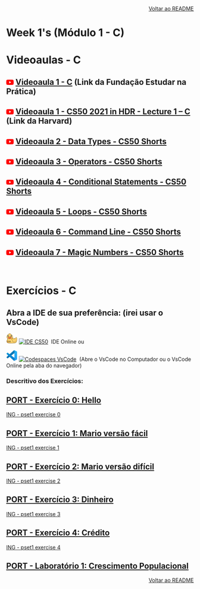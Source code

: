 <p align="right">
   <a href="https://patyfil.github.io/cs50-cc50-harvard/">Voltar ao README</a>
</p>

# Week 1's (Módulo 1 - C)  
# Videoaulas - C  

## <img src="assets/youtube.svg" width=20 /> [Videoaula 1 - C](https://www.youtube.com/watch?v=rCTePooJP_s&t=283s) (Link da Fundação Estudar na Prática)  

## <img src="assets/youtube.svg" width=20 /> [Videoaula 1 - CS50 2021 in HDR - Lecture 1 – C](https://www.youtube.com/watch?v=URrzmoIyqLw&t=1s) (Link da Harvard)  

## <img src="assets/youtube.svg" width=20 /> [Videoaula 2 - Data Types - CS50 Shorts](https://www.youtube.com/watch?v=Fc9htmvVZ9U&t=63s)  

## <img src="assets/youtube.svg" width=20 /> [Videoaula 3 - Operators - CS50 Shorts](https://www.youtube.com/watch?v=f1xZf4iJDWE&t=1s)  

## <img src="assets/youtube.svg" width=20 /> [Videoaula 4 - Conditional Statements - CS50 Shorts](https://www.youtube.com/watch?v=1wsaV5nVC7g)  

## <img src="assets/youtube.svg" width=20 /> [Videoaula 5 - Loops - CS50 Shorts](https://www.youtube.com/watch?v=WgX8e_O7eG8)  

## <img src="assets/youtube.svg" width=20 /> [Videoaula 6 - Command Line - CS50 Shorts](https://www.youtube.com/watch?v=BnJ013X02b8)  

## <img src="assets/youtube.svg" width=20 /> [Videoaula 7 - Magic Numbers - CS50 Shorts](https://www.youtube.com/watch?v=vK_naJkrtjc)  

<br>

# Exercícios - C  

## Abra a IDE de sua preferência: (irei usar o VsCode)
<a href="https://ide.cs50.io/" title="IDE CS50"><img src="assets/idecs50.svg" width=30 /></a>
<a href="https://ide.cs50.io/"><img src="https://img.shields.io/static/v1?logo=&label=&message=IDE-CS50&color=655BE1&style=for-the-badge" alt="IDE CS50"></a> &nbsp;IDE Online  ou

<a href="https://code.cs50.io/" title="Codespace - Visual Studio Code"><img src="assets/vscode.png" width=30 /></a>
<a href="https://code.cs50.io/"><img src="https://img.shields.io/static/v1?logo=vscode&label=&message=Codespace&color=655BE1&style=for-the-badge" alt="Codespaces VsCode"></a> &nbsp;(Abre o VsCode no Computador ou o VsCode Online pela aba do navegador)  

### Descritivo dos Exercícios: 
## [PORT - Exercício 0: Hello](https://patyfil.github.io/cs50-cc50-harvard/semana1/hello)  
[ING - pset1 exercise 0](https://cs50.harvard.edu/x/2022/psets/1/hello/)  

## [PORT - Exercício 1: Mario versão fácil](https://patyfil.github.io/cs50-cc50-harvard/semana1/mario-less)  
[ING - pset1 exercise 1](https://cs50.harvard.edu/x/2022/psets/1/mario/less/)   

## [PORT - Exercício 2: Mario versão difícil](https://patyfil.github.io/cs50-cc50-harvard/semana1/mario-more)  
[ING - pset1 exercise 2](https://cs50.harvard.edu/x/2022/psets/1/mario/more/)  

## [PORT - Exercício 3: Dinheiro](https://patyfil.github.io/cs50-cc50-harvard/semana1/cash)  
[ING - pset1 exercise 3](https://cs50.harvard.edu/x/2022/psets/1/cash/)  

## [PORT - Exercício 4: Crédito](https://patyfil.github.io/cs50-cc50-harvard/semana1/credit)  
[ING - pset1 exercise 4](https://cs50.harvard.edu/x/2022/psets/1/credit/)  

## [PORT - Laboratório 1: Crescimento Populacional](https://www.youtube.com/watch?v=PIBkoMVoLss)  



<p align="right">
   <a href="https://patyfil.github.io/cs50-cc50-harvard/">Voltar ao README</a>
</p>
